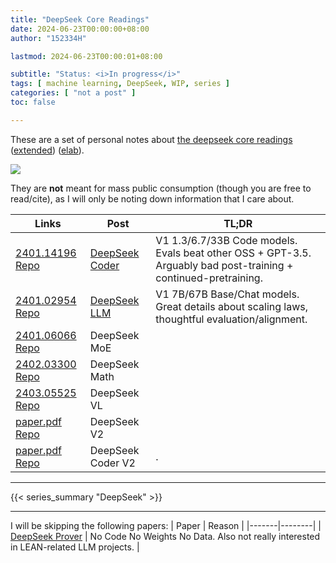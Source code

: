 ```yaml
---
title: "DeepSeek Core Readings"
date: 2024-06-23T00:00:00+08:00
author: "152334H"

lastmod: 2024-06-23T00:00:01+08:00

subtitle: "Status: <i>In progress</i>"
tags: [ machine learning, DeepSeek, WIP, series ]
categories: [ "not a post" ]
toc: false

---
```


These are a set of personal notes about [the deepseek core readings](https://x.com/teortaxesTex/status/1787866166242763217) ([extended](https://x.com/teortaxesTex/status/1802686282516074728)) ([elab](https://x.com/teortaxesTex/status/1805055350011232352)).

![](https://pbs.twimg.com/media/GQzX36eXIAANDLR?format=jpg&name=4096x4096)

They are **not** meant for mass public consumption (though you are free to read/cite), as I will only be noting down information that I care about.

<!--more-->

| Links | Post | TL;DR |
|-------|------|-------|
| [2401.14196](https://arxiv.org/pdf/2401.14196) [Repo](https://github.com/deepseek-ai/deepseek-coder/) | [DeepSeek Coder](/blog/deepseek-0) | V1 1.3/6.7/33B Code models. Evals beat other OSS + GPT-3.5. Arguably bad post-training + continued-pretraining. |
| [2401.02954](https://arxiv.org/pdf/2401.02954) [Repo](https://github.com/deepseek-ai/DeepSeek-LLM) | [DeepSeek LLM](/blog/deepseek-1) | V1 7B/67B Base/Chat models. Great details about scaling laws, thoughtful evaluation/alignment. |
| [2401.06066](https://arxiv.org/pdf/2401.06066) [Repo](https://github.com/deepseek-ai/DeepSeek-MoE) | DeepSeek MoE | |
| [2402.03300](https://arxiv.org/pdf/2402.03300) [Repo](https://github.com/deepseek-ai/DeepSeek-Math) | DeepSeek Math | |
| [2403.05525](https://arxiv.org/pdf/2403.05525) [Repo](https://github.com/deepseek-ai/DeepSeek-VL) | DeepSeek VL | |
| [paper.pdf](https://github.com/deepseek-ai/DeepSeek-V2/blob/main/deepseek-v2-tech-report.pdf) [Repo](https://github.com/deepseek-ai/DeepSeek-V2/tree/main) | DeepSeek V2 | |
| [paper.pdf](https://github.com/deepseek-ai/DeepSeek-Coder-V2/blob/main/paper.pdf) [Repo](https://github.com/deepseek-ai/DeepSeek-Coder-V2) | DeepSeek Coder V2 | . |

---

{{< series_summary "DeepSeek" >}}

---

I will be skipping the following papers:
| Paper | Reason |
|-------|--------|
| [DeepSeek Prover](https://arxiv.org/pdf/2405.14333) | No Code No Weights No Data. Also not really interested in LEAN-related LLM projects. |

